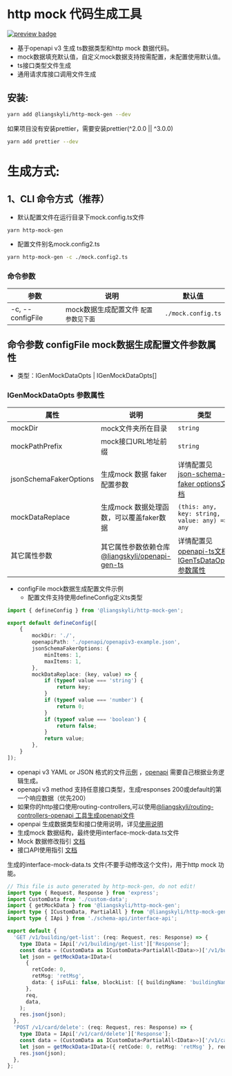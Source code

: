 # http mock 代码生成工具

<p>
  <a href="https://www.npmjs.com/package/@liangskyli/http-mock-gen">
   <img alt="preview badge" src="https://img.shields.io/npm/v/@liangskyli/http-mock-gen?label=%40liangskyli%2Fhttp-mock-gen">
  </a>
</p>

- 基于openapi v3 生成 ts数据类型和http mock 数据代码。
- mock数据填充默认值，自定义mock数据支持按需配置，未配置使用默认值。
- ts接口类型文件生成
- 通用请求库接口调用文件生成

## 安装:

```bash
yarn add @liangskyli/http-mock-gen --dev
```

如果项目没有安装prettier，需要安装prettier(^2.0.0 || ^3.0.0)
```bash
yarn add prettier --dev
```

# 生成方式:

## 1、CLI 命令方式（推荐）

- 默认配置文件在运行目录下mock.config.ts文件

```bash
yarn http-mock-gen
```

- 配置文件别名mock.config2.ts

```bash
yarn http-mock-gen -c ./mock.config2.ts
```

### 命令参数

| 参数               | 说明                     | 默认值                |
|------------------|------------------------|--------------------|
| -c, --configFile | mock数据生成配置文件 `配置参数见下面` | `./mock.config.ts` |

## 命令参数 configFile mock数据生成配置文件参数属性 

- 类型：IGenMockDataOpts | IGenMockDataOpts[]

### IGenMockDataOpts 参数属性

| 属性                     | 说明                                                                               | 类型                                                                                                                                     | 默认值                                                    |
|------------------------|----------------------------------------------------------------------------------|----------------------------------------------------------------------------------------------------------------------------------------|--------------------------------------------------------|
| mockDir                | mock文件夹所在目录                                                                      | `string`                                                                                                                               | `./`                                                   |
| mockPathPrefix         | mock接口URL地址前缀                                                                    | `string`                                                                                                                               | `undefined`                                            |
| jsonSchemaFakerOptions | 生成mock 数据 faker配置参数                                                              | 详情配置见 [json-schema-faker options文档](https://github.com/json-schema-faker/json-schema-faker/blob/HEAD/docs/README.md#available-options) | `{ alwaysFakeOptionals: true, fillProperties: false }` |
| mockDataReplace        | 生成mock 数据处理函数，可以覆盖faker数据                                                        | `(this: any, key: string, value: any) => any`                                                                                          | `undefined`                                            |
| 其它属性参数                 | 其它属性参数依赖仓库[@liangskyli/openapi-gen-ts](https://github.com/liangskyli/openapi-ts) | 详情配置见 [openapi-ts文档IGenTsDataOpts 参数属性](https://github.com/liangskyli/openapi-ts#igentsdataopts-%E5%8F%82%E6%95%B0%E5%B1%9E%E6%80%A7)  |                                                        |

- configFile mock数据生成配置文件示例
  - 配置文件支持使用defineConfig定义ts类型

```ts
import { defineConfig } from '@liangskyli/http-mock-gen';

export default defineConfig([
    {
        mockDir: './',
        openapiPath: './openapi/openapiv3-example.json',
        jsonSchemaFakerOptions: {
            minItems: 1,
            maxItems: 1,
        },
        mockDataReplace: (key, value) => {
            if (typeof value === 'string') {
                return key;
            }
            if (typeof value === 'number') {
                return 0;
            }
            if (typeof value === 'boolean') {
                return false;
            }
            return value;
        },
    }
]);

```

- openapi v3 YAML or JSON 格式的文件[示例](https://github.com/liangskyli/openapi-ts/blob/master/packages/openapi-gen-ts/docs/openapiv3-example.json) ，[openapi](https://www.openapis.org/) 需要自己根据业务逻辑生成。
- openapi v3 method 支持任意接口类型，生成responses 200或default的第一个响应数据（优先200）
- 如果你的http接口使用routing-controllers,可以使用[@liangskyli/routing-controllers-openapi 工具生成openapi文件](https://github.com/liangskyli/routing-controllers-openapi)
- openpai 生成数据类型和接口使用说明，详见[使用说明](https://github.com/liangskyli/openapi-ts)
- 生成mock 数据结构，最终使用interface-mock-data.ts文件
- Mock 数据修改指引 [文档](docs/http-mock-modify-guide.md)
- 接口API使用指引 [文档](https://github.com/liangskyli/openapi-ts/blob/master/packages/openapi-gen-ts/docs/request-api-guide.md)

生成的interface-mock-data.ts 文件(不要手动修改这个文件)，用于http mock 功能。

```ts
// This file is auto generated by http-mock-gen, do not edit!
import type { Request, Response } from 'express';
import CustomData from './custom-data';
import { getMockData } from '@liangskyli/http-mock-gen';
import type { ICustomData, PartialAll } from '@liangskyli/http-mock-gen';
import type { IApi } from './schema-api/interface-api';

export default {
  'GET /v1/building/get-list': (req: Request, res: Response) => {
    type IData = IApi['/v1/building/get-list']['Response'];
    const data = (CustomData as ICustomData<PartialAll<IData>>)['/v1/building/get-list'];
    let json = getMockData<IData>(
      {
        retCode: 0,
        retMsg: 'retMsg',
        data: { isFuLi: false, blockList: [{ buildingName: 'buildingName', isBindErp: false }] },
      },
      req,
      data,
    );
    res.json(json);
  },
  'POST /v1/card/delete': (req: Request, res: Response) => {
    type IData = IApi['/v1/card/delete']['Response'];
    const data = (CustomData as ICustomData<PartialAll<IData>>)['/v1/card/delete'];
    let json = getMockData<IData>({ retCode: 0, retMsg: 'retMsg' }, req, data);
    res.json(json);
  },
};
```
